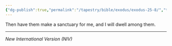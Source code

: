 ```yaml
---
{"dg-publish":true,"permalink":"/tapestry/bible/exodus/exodus-25-8/","title":"Exodus 25:8","hide":true,"tags":["bible-verse","bible-verse"],"dgHomeLink":true,"dgShowLocalGraph":true,"dgEnableSearch":true}
---
```



Then have them make a sanctuary for me, and I will dwell among them.

---
*New International Version (NIV)*
